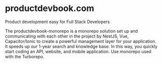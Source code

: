 # productdevbook.com
Product development easy for Full Stack Developers

The productdevbook-monorepo is a monorepo solution set up and communicating with each other in the project by NestJS, Vue, Capacitor/Ionic to create a powerful management layer for your application. It speeds up our 1-year search and knowledge base. In this way, you quickly start coding an API, website, and mobile application. Use monorepo used with the Turborepo.
